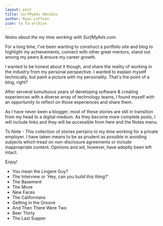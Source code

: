 ```yaml
---
layout: post
title: SurfMyAds Omnibus
author: Ryan Laffoon
icon: fa fa-archive
---
```

_Notes about the my time working with SurfMyAds.com._

For a long time, I've been wanting to construct a portfolio site and blog to highlight my achievements, connect with other great mentors, stand out among my peers & ensure my career growth.

I wanted to be honest about it though, and share the reality of working in the industry from my personal perspective. I wanted to explain myself technically, but paint a picture with my personality. That's the point of a blog, right?

After serveral tumultuous years of developing software & creating experiences with a diverse array of technology teams, I found myself with an opportunity to reflect on those experiences and share them. 

As I have never been a blogger, most of these stories are still in transition from my head to a digital medium. As they become more complete posts, I will include links and they will be accessible from here and the Notes menu.

To Note - This collection of stories pertains to my time working for a private employer. I have taken means to be as prudent as possible in avoiding subjects which tread on non-disclosure agreements or include inappropriate content. Opinions and wit, however, have adeptly been left intact.

Enjoy!

* You mean the Lingere Guy?
* The Interview or 'Hey, can you build this thing?'
* The Basement
* The Move
* New Faces
* The Californians
* Getting in the Groove
* And Then There Were Two
* Beer Thirty
* The Last Supper

